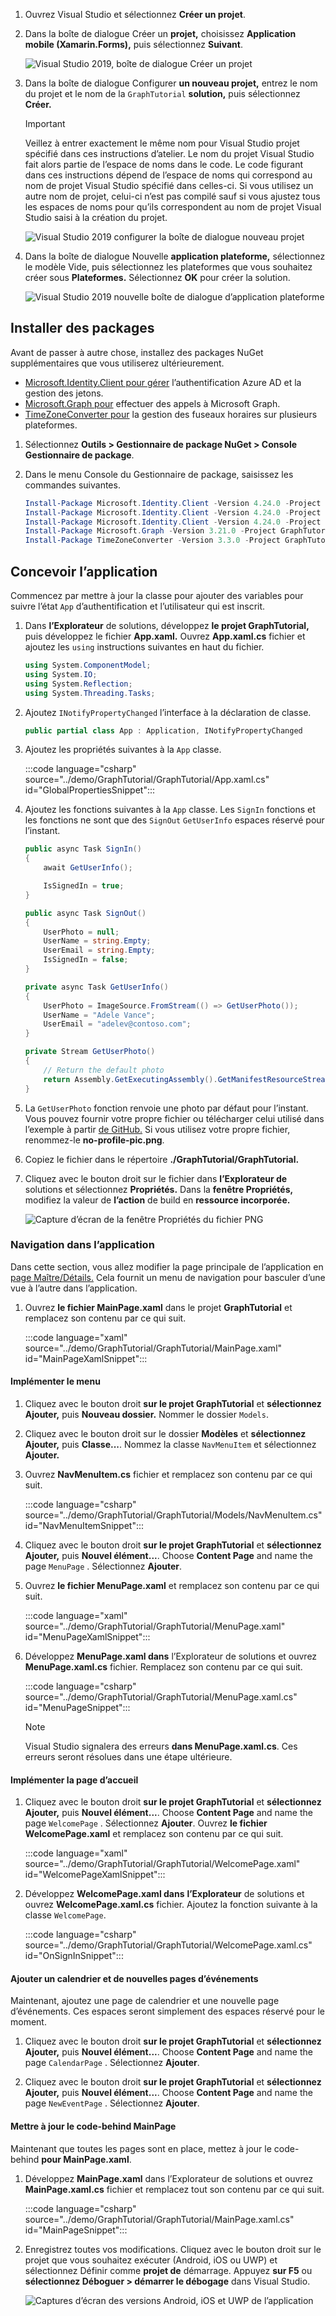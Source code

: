 <!-- markdownlint-disable MD002 MD041 -->

1. Ouvrez Visual Studio et sélectionnez **Créer un projet**.

1. Dans la boîte de dialogue Créer un **projet,** choisissez **Application mobile (Xamarin.Forms),** puis sélectionnez **Suivant**.

    ![Visual Studio 2019, boîte de dialogue Créer un projet](images/new-project-dialog.png)

1. Dans la boîte de dialogue Configurer **un nouveau projet,** entrez le nom du projet et le nom de la `GraphTutorial` **solution,** puis sélectionnez **Créer.** 

    > [!IMPORTANT]
    > Veillez à entrer exactement le même nom pour Visual Studio projet spécifié dans ces instructions d’atelier. Le nom du projet Visual Studio fait alors partie de l’espace de noms dans le code. Le code figurant dans ces instructions dépend de l’espace de noms qui correspond au nom de projet Visual Studio spécifié dans celles-ci. Si vous utilisez un autre nom de projet, celui-ci n’est pas compilé sauf si vous ajustez tous les espaces de noms pour qu’ils correspondent au nom de projet Visual Studio saisi à la création du projet.

    ![Visual Studio 2019 configurer la boîte de dialogue nouveau projet](images/configure-new-project-dialog.png)

1. Dans la boîte de dialogue  Nouvelle **application plateforme,** sélectionnez le modèle Vide, puis sélectionnez les plateformes que vous souhaitez créer sous **Plateformes.** Sélectionnez **OK** pour créer la solution.

    ![Visual Studio 2019 nouvelle boîte de dialogue d’application plateforme](images/new-cross-platform-app-dialog.png)

## <a name="install-packages"></a>Installer des packages

Avant de passer à autre chose, installez des packages NuGet supplémentaires que vous utiliserez ultérieurement.

- [Microsoft.Identity.Client pour gérer](https://www.nuget.org/packages/Microsoft.Identity.Client/) l’authentification Azure AD et la gestion des jetons.
- [Microsoft.Graph pour](https://www.nuget.org/packages/Microsoft.Graph/) effectuer des appels à Microsoft Graph.
- [TimeZoneConverter pour](https://www.nuget.org/packages/TimeZoneConverter/) la gestion des fuseaux horaires sur plusieurs plateformes.

1. Sélectionnez **Outils > Gestionnaire de package NuGet > Console Gestionnaire de package**.

1. Dans le menu Console du Gestionnaire de package, saisissez les commandes suivantes.

    ```Powershell
    Install-Package Microsoft.Identity.Client -Version 4.24.0 -Project GraphTutorial
    Install-Package Microsoft.Identity.Client -Version 4.24.0 -Project GraphTutorial.Android
    Install-Package Microsoft.Identity.Client -Version 4.24.0 -Project GraphTutorial.iOS
    Install-Package Microsoft.Graph -Version 3.21.0 -Project GraphTutorial
    Install-Package TimeZoneConverter -Version 3.3.0 -Project GraphTutorial
    ```

## <a name="design-the-app"></a>Concevoir l’application

Commencez par mettre à jour la classe pour ajouter des variables pour suivre l’état `App` d’authentification et l’utilisateur qui est inscrit.

1. Dans **l’Explorateur** de solutions, développez **le projet GraphTutorial,** puis développez le fichier **App.xaml.** Ouvrez **App.xaml.cs** fichier et ajoutez les `using` instructions suivantes en haut du fichier.

    ```csharp
    using System.ComponentModel;
    using System.IO;
    using System.Reflection;
    using System.Threading.Tasks;
    ```

1. Ajoutez `INotifyPropertyChanged` l’interface à la déclaration de classe.

    ```csharp
    public partial class App : Application, INotifyPropertyChanged
    ```

1. Ajoutez les propriétés suivantes à la `App` classe.

    :::code language="csharp" source="../demo/GraphTutorial/GraphTutorial/App.xaml.cs" id="GlobalPropertiesSnippet":::

1. Ajoutez les fonctions suivantes à la `App` classe. Les `SignIn` fonctions et les fonctions ne sont que des `SignOut` `GetUserInfo` espaces réservé pour l’instant.

    ```csharp
    public async Task SignIn()
    {
        await GetUserInfo();

        IsSignedIn = true;
    }

    public async Task SignOut()
    {
        UserPhoto = null;
        UserName = string.Empty;
        UserEmail = string.Empty;
        IsSignedIn = false;
    }

    private async Task GetUserInfo()
    {
        UserPhoto = ImageSource.FromStream(() => GetUserPhoto());
        UserName = "Adele Vance";
        UserEmail = "adelev@contoso.com";
    }

    private Stream GetUserPhoto()
    {
        // Return the default photo
        return Assembly.GetExecutingAssembly().GetManifestResourceStream("GraphTutorial.no-profile-pic.png");
    }
    ```

1. La `GetUserPhoto` fonction renvoie une photo par défaut pour l’instant. Vous pouvez fournir votre propre fichier ou télécharger celui utilisé dans l’exemple à partir [de GitHub.](https://github.com/microsoftgraph/msgraph-training-xamarin/blob/master/tutorial/images/no-profile-pic.png) Si vous utilisez votre propre fichier, renommez-le **no-profile-pic.png**.

1. Copiez le fichier dans le répertoire **./GraphTutorial/GraphTutorial.**

1. Cliquez avec le bouton droit sur le fichier dans **l’Explorateur de** solutions et sélectionnez **Propriétés.** Dans la **fenêtre Propriétés,** modifiez la valeur de **l’action** de build en **ressource incorporée.**

    ![Capture d’écran de la fenêtre Propriétés du fichier PNG](./images/png-file-properties.png)

### <a name="app-navigation"></a>Navigation dans l’application

Dans cette section, vous allez modifier la page principale de l’application en [page Maître/Détails.](/xamarin/xamarin-forms/app-fundamentals/navigation/master-detail-page) Cela fournit un menu de navigation pour basculer d’une vue à l’autre dans l’application.

1. Ouvrez **le fichier MainPage.xaml** dans le projet **GraphTutorial** et remplacez son contenu par ce qui suit.

    :::code language="xaml" source="../demo/GraphTutorial/GraphTutorial/MainPage.xaml" id="MainPageXamlSnippet":::

#### <a name="implement-the-menu"></a>Implémenter le menu

1. Cliquez avec le bouton droit **sur le projet GraphTutorial** et **sélectionnez Ajouter,** puis **Nouveau dossier.** Nommer le dossier `Models`.

1. Cliquez avec le bouton droit sur le dossier **Modèles** et **sélectionnez Ajouter,** puis **Classe...**. Nommez la classe `NavMenuItem` et sélectionnez **Ajouter.**

1. Ouvrez **NavMenuItem.cs** fichier et remplacez son contenu par ce qui suit.

    :::code language="csharp" source="../demo/GraphTutorial/GraphTutorial/Models/NavMenuItem.cs" id="NavMenuItemSnippet":::

1. Cliquez avec le bouton droit **sur le projet GraphTutorial** et **sélectionnez Ajouter,** puis **Nouvel élément...**. Choose **Content Page** and name the page `MenuPage` . Sélectionnez **Ajouter**.

1. Ouvrez **le fichier MenuPage.xaml** et remplacez son contenu par ce qui suit.

    :::code language="xaml" source="../demo/GraphTutorial/GraphTutorial/MenuPage.xaml" id="MenuPageXamlSnippet":::

1. Développez **MenuPage.xaml dans** l’Explorateur de solutions et ouvrez **MenuPage.xaml.cs** fichier.  Remplacez son contenu par ce qui suit.

    :::code language="csharp" source="../demo/GraphTutorial/GraphTutorial/MenuPage.xaml.cs" id="MenuPageSnippet":::

    > [!NOTE]
    > Visual Studio signalera des erreurs **dans MenuPage.xaml.cs**. Ces erreurs seront résolues dans une étape ultérieure.

#### <a name="implement-the-welcome-page"></a>Implémenter la page d’accueil

1. Cliquez avec le bouton droit **sur le projet GraphTutorial** et **sélectionnez Ajouter,** puis **Nouvel élément...**. Choose **Content Page** and name the page `WelcomePage` . Sélectionnez **Ajouter**. Ouvrez **le fichier WelcomePage.xaml** et remplacez son contenu par ce qui suit.

    :::code language="xaml" source="../demo/GraphTutorial/GraphTutorial/WelcomePage.xaml" id="WelcomePageXamlSnippet":::

1. Développez **WelcomePage.xaml dans** **l’Explorateur** de solutions et ouvrez **WelcomePage.xaml.cs** fichier. Ajoutez la fonction suivante à la classe `WelcomePage`.

    :::code language="csharp" source="../demo/GraphTutorial/GraphTutorial/WelcomePage.xaml.cs" id="OnSignInSnippet":::

#### <a name="add-calendar-and-new-event-pages"></a>Ajouter un calendrier et de nouvelles pages d’événements

Maintenant, ajoutez une page de calendrier et une nouvelle page d’événements. Ces espaces seront simplement des espaces réservé pour le moment.

1. Cliquez avec le bouton droit **sur le projet GraphTutorial** et **sélectionnez Ajouter,** puis **Nouvel élément...**. Choose **Content Page** and name the page `CalendarPage` . Sélectionnez **Ajouter**.

1. Cliquez avec le bouton droit **sur le projet GraphTutorial** et **sélectionnez Ajouter,** puis **Nouvel élément...**. Choose **Content Page** and name the page `NewEventPage` . Sélectionnez **Ajouter**.

#### <a name="update-mainpage-code-behind"></a>Mettre à jour le code-behind MainPage

Maintenant que toutes les pages sont en place, mettez à jour le code-behind **pour MainPage.xaml**.

1. Développez **MainPage.xaml** dans l’Explorateur de solutions et ouvrez **MainPage.xaml.cs** fichier et remplacez tout son contenu par ce qui suit. 

    :::code language="csharp" source="../demo/GraphTutorial/GraphTutorial/MainPage.xaml.cs" id="MainPageSnippet":::

1. Enregistrez toutes vos modifications. Cliquez avec le bouton droit sur le projet que vous souhaitez exécuter (Android, iOS ou UWP) et sélectionnez Définir comme **projet de** démarrage. Appuyez **sur F5** ou **sélectionnez Déboguer > démarrer le débogage** dans Visual Studio.

    ![Captures d’écran des versions Android, iOS et UWP de l’application](./images/welcome-page.png)
